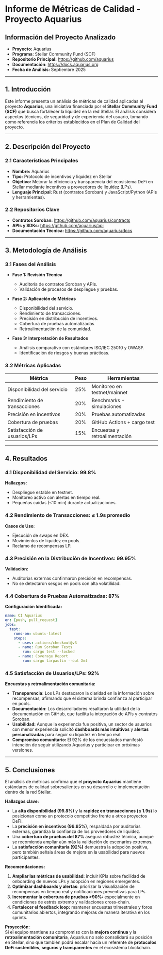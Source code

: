 # Informe de Métricas de Calidad - Proyecto Aquarius  

## Información del Proyecto Analizado  
- **Proyecto:** Aquarius  
- **Programa:** Stellar Community Fund (SCF)  
- **Repositorio Principal:** https://github.com/aquarius  
- **Documentación:** https://docs.aquarius.org  
- **Fecha de Análisis:** Septiembre 2025  

---

## 1. Introducción  
Este informe presenta un análisis de métricas de calidad aplicadas al proyecto **Aquarius**, una iniciativa financiada por el **Stellar Community Fund (SCF)** que busca fortalecer la liquidez en la red Stellar. El análisis considera aspectos técnicos, de seguridad y de experiencia del usuario, tomando como referencia los criterios establecidos en el Plan de Calidad del proyecto.  

---

## 2. Descripción del Proyecto  

### 2.1 Características Principales  
- **Nombre:** Aquarius  
- **Tipo:** Protocolo de incentivos y liquidez en Stellar  
- **Objetivo:** Mejorar la eficiencia y transparencia del ecosistema DeFi en Stellar mediante incentivos a proveedores de liquidez (LPs).  
- **Lenguaje Principal:** Rust (contratos Soroban) y JavaScript/Python (APIs y herramientas).  

### 2.2 Repositorios Clave  
- **Contratos Soroban:** https://github.com/aquarius/contracts  
- **APIs y SDKs:** https://github.com/aquarius/api  
- **Documentación Técnica:** https://github.com/aquarius/docs  

---

## 3. Metodología de Análisis  

### 3.1 Fases del Análisis  
- **Fase 1: Revisión Técnica**  
  - Auditoría de contratos Soroban y APIs.  
  - Validación de procesos de despliegue y pruebas.  

- **Fase 2: Aplicación de Métricas**  
  - Disponibilidad del servicio.  
  - Rendimiento de transacciones.  
  - Precisión en distribución de incentivos.  
  - Cobertura de pruebas automatizadas.  
  - Retroalimentación de la comunidad.  

- **Fase 3: Interpretación de Resultados**  
  - Análisis comparativo con estándares ISO/IEC 25010 y OWASP.  
  - Identificación de riesgos y buenas prácticas.  

### 3.2 Métricas Aplicadas  
| Métrica                           | Peso  | Herramientas                |  
|-----------------------------------|-------|-----------------------------|  
| Disponibilidad del servicio       | 25%   | Monitoreo en testnet/mainnet|  
| Rendimiento de transacciones      | 20%   | Benchmarks + simulaciones   |  
| Precisión en incentivos           | 20%   | Pruebas automatizadas       |  
| Cobertura de pruebas              | 20%   | GitHub Actions + cargo test |  
| Satisfacción de usuarios/LPs      | 15%   | Encuestas y retroalimentación|  

---

## 4. Resultados  

### 4.1 Disponibilidad del Servicio: **99.8%**  
**Hallazgos:**  
- Despliegue estable en testnet.  
- Monitoreo activo con alertas en tiempo real.  
- Pequeñas caídas (<10 min) durante actualizaciones.  

### 4.2 Rendimiento de Transacciones: **≤ 1.9s promedio**  
**Casos de Uso:**  
- Ejecución de swaps en DEX.  
- Movimientos de liquidez en pools.  
- Reclamo de recompensas LP.  

### 4.3 Precisión en la Distribución de Incentivos: **99.95%**  
**Validación:**  
- Auditorías externas confirmaron precisión en recompensas.  
- No se detectaron sesgos en pools con alta volatilidad.

### 4.4 Cobertura de Pruebas Automatizadas: **87%**  
**Configuración Identificada:**  
```yaml
name: CI Aquarius
on: [push, pull_request]
jobs:
  test:
    runs-on: ubuntu-latest
    steps:
      - uses: actions/checkout@v3
      - name: Run Soroban Tests
        run: cargo test --locked
      - name: Coverage Report
        run: cargo tarpaulin --out Xml
```
### 4.5 Satisfacción de Usuarios/LPs: **92%**  
**Encuestas y retroalimentación comunitaria:**  
- **Transparencia:** Los LPs destacaron la claridad en la información sobre recompensas, afirmando que el sistema brinda confianza al participar en pools.  
- **Documentación:** Los desarrolladores resaltaron la utilidad de la documentación en GitHub, que facilita la integración de APIs y contratos Soroban.  
- **Usabilidad:** Aunque la experiencia fue positiva, un sector de usuarios con menor experiencia solicitó **dashboards más intuitivos** y **alertas personalizadas** para seguir su liquidez en tiempo real.  
- **Compromiso comunitario:** El 92% de los encuestados manifestó intención de seguir utilizando Aquarius y participar en próximas versiones.  

---

## 5. Conclusiones  
El análisis de métricas confirma que el **proyecto Aquarius** mantiene estándares de calidad sobresalientes en su desarrollo e implementación dentro de la red Stellar.  

**Hallazgos clave:**  
- La **alta disponibilidad (99.8%)** y la **rapidez en transacciones (≤ 1.9s)** lo posicionan como un protocolo competitivo frente a otros proyectos DeFi.  
- La **precisión en incentivos (99.95%)**, respaldada por auditorías externas, garantiza la confianza de los proveedores de liquidez.  
- Una **cobertura de pruebas del 87%** asegura robustez técnica, aunque se recomienda ampliar aún más la validación de escenarios extremos.  
- La **satisfacción comunitaria (92%)** demuestra la adopción positiva, pero también señala áreas de mejora en la usabilidad para nuevos participantes.  

**Recomendaciones:**  
1. **Ampliar las métricas de usabilidad:** incluir KPIs sobre facilidad de onboarding de nuevos LPs y adopción en regiones emergentes.  
2. **Optimizar dashboards y alertas:** priorizar la visualización de recompensas en tiempo real y notificaciones preventivas para LPs.  
3. **Incrementar la cobertura de pruebas >90%:** especialmente en condiciones de estrés extremo y validaciones cross-chain.  
4. **Fortalecer el feedback loop:** mantener encuestas trimestrales y foros comunitarios abiertos, integrando mejoras de manera iterativa en los sprints.  

**Proyección:**  
Si el equipo mantiene su compromiso con la **mejora continua** y la **retroalimentación comunitaria**, Aquarius no solo consolidará su posición en Stellar, sino que también podrá escalar hacia un referente de **protocolos DeFi sostenibles, seguros y transparentes** en el ecosistema blockchain.  



